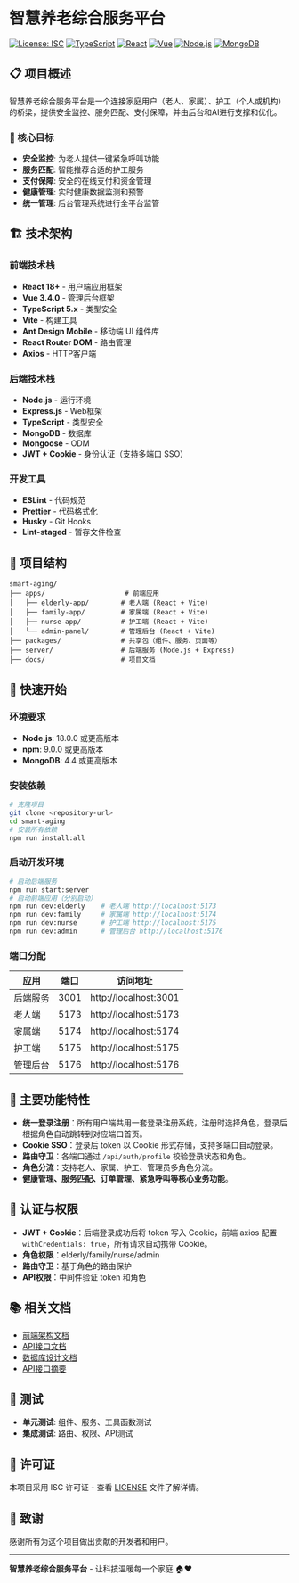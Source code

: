 # 智慧养老综合服务平台

[![License: ISC](https://img.shields.io/badge/License-ISC-blue.svg)](https://opensource.org/licenses/ISC)
[![TypeScript](https://img.shields.io/badge/TypeScript-5.0+-blue.svg)](https://www.typescriptlang.org/)
[![React](https://img.shields.io/badge/React-18+-blue.svg)](https://reactjs.org/)
[![Vue](https://img.shields.io/badge/Vue-3.4.0-green.svg)](https://vuejs.org/)
[![Node.js](https://img.shields.io/badge/Node.js-18+-green.svg)](https://nodejs.org/)
[![MongoDB](https://img.shields.io/badge/MongoDB-Atlas-blue.svg)](https://www.mongodb.com/atlas)

## 📋 项目概述

智慧养老综合服务平台是一个连接家庭用户（老人、家属）、护工（个人或机构）的桥梁，提供安全监控、服务匹配、支付保障，并由后台和AI进行支撑和优化。

### 🎯 核心目标
- **安全监控**: 为老人提供一键紧急呼叫功能
- **服务匹配**: 智能推荐合适的护工服务
- **支付保障**: 安全的在线支付和资金管理
- **健康管理**: 实时健康数据监测和预警
- **统一管理**: 后台管理系统进行全平台监管

## 🏗️ 技术架构

### 前端技术栈
- **React 18+** - 用户端应用框架
- **Vue 3.4.0** - 管理后台框架
- **TypeScript 5.x** - 类型安全
- **Vite** - 构建工具
- **Ant Design Mobile** - 移动端 UI 组件库
- **React Router DOM** - 路由管理
- **Axios** - HTTP客户端

### 后端技术栈
- **Node.js** - 运行环境
- **Express.js** - Web框架
- **TypeScript** - 类型安全
- **MongoDB** - 数据库
- **Mongoose** - ODM
- **JWT + Cookie** - 身份认证（支持多端口 SSO）

### 开发工具
- **ESLint** - 代码规范
- **Prettier** - 代码格式化
- **Husky** - Git Hooks
- **Lint-staged** - 暂存文件检查

## 📁 项目结构

```
smart-aging/
├── apps/                    # 前端应用
│   ├── elderly-app/        # 老人端 (React + Vite)
│   ├── family-app/         # 家属端 (React + Vite)
│   ├── nurse-app/          # 护工端 (React + Vite)
│   └── admin-panel/        # 管理后台 (React + Vite)
├── packages/               # 共享包（组件、服务、页面等）
├── server/                 # 后端服务 (Node.js + Express)
├── docs/                   # 项目文档
```

## 🚀 快速开始

### 环境要求
- **Node.js**: 18.0.0 或更高版本
- **npm**: 9.0.0 或更高版本
- **MongoDB**: 4.4 或更高版本

### 安装依赖
```bash
# 克隆项目
git clone <repository-url>
cd smart-aging
# 安装所有依赖
npm run install:all
```

### 启动开发环境
```bash
# 启动后端服务
npm run start:server
# 启动前端应用（分别启动）
npm run dev:elderly    # 老人端 http://localhost:5173
npm run dev:family     # 家属端 http://localhost:5174
npm run dev:nurse      # 护工端 http://localhost:5175
npm run dev:admin      # 管理后台 http://localhost:5176
```

### 端口分配
| 应用 | 端口 | 访问地址 |
|------|------|----------|
| 后端服务 | 3001 | http://localhost:3001 |
| 老人端 | 5173 | http://localhost:5173 |
| 家属端 | 5174 | http://localhost:5174 |
| 护工端 | 5175 | http://localhost:5175 |
| 管理后台 | 5176 | http://localhost:5176 |

## 🎨 主要功能特性

- **统一登录注册**：所有用户端共用一套登录注册系统，注册时选择角色，登录后根据角色自动跳转到对应端口首页。
- **Cookie SSO**：登录后 token 以 Cookie 形式存储，支持多端口自动登录。
- **路由守卫**：各端口通过 `/api/auth/profile` 校验登录状态和角色。
- **角色分流**：支持老人、家属、护工、管理员多角色分流。
- **健康管理、服务匹配、订单管理、紧急呼叫等核心业务功能**。

## 🔐 认证与权限
- **JWT + Cookie**：后端登录成功后将 token 写入 Cookie，前端 axios 配置 `withCredentials: true`，所有请求自动携带 Cookie。
- **角色权限**：elderly/family/nurse/admin
- **路由守卫**：基于角色的路由保护
- **API权限**：中间件验证 token 和角色

## 📚 相关文档
- [前端架构文档](./docs/frontend-architecture.md)
- [API接口文档](./docs/api-documentation.md)
- [数据库设计文档](./docs/database-design.md)
- [API接口摘要](./docs/api-summary.md)

## 🧪 测试
- **单元测试**: 组件、服务、工具函数测试
- **集成测试**: 路由、权限、API测试

## 📄 许可证

本项目采用 ISC 许可证 - 查看 [LICENSE](LICENSE) 文件了解详情。

## 🙏 致谢

感谢所有为这个项目做出贡献的开发者和用户。

---

**智慧养老综合服务平台** - 让科技温暖每一个家庭 🏠❤️ 